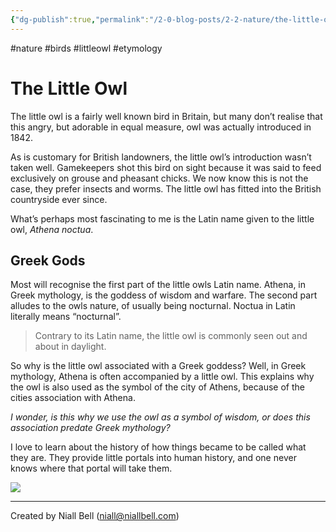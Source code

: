 ```yaml
---
{"dg-publish":true,"permalink":"/2-0-blog-posts/2-2-nature/the-little-owl/","title":"Etymology: The Little Owl","noteIcon":"1","created":"2024-04-10T00:48:08.561+01:00","updated":"2024-04-15T18:32:45.000+01:00"}
---
```


#nature #birds #littleowl #etymology 
# The Little Owl

The little owl is a fairly well known bird in Britain, but many don’t realise that this angry, but adorable in equal measure, owl was actually introduced in 1842.

As is customary for British landowners, the little owl’s introduction wasn’t taken well. Gamekeepers shot this bird on sight because it was said to feed exclusively on grouse and pheasant chicks. We now know this is not the case, they prefer insects and worms. The little owl has fitted into the British countryside ever since.

What’s perhaps most fascinating to me is the Latin name given to the little owl, *Athena noctua*. 

## Greek Gods

Most will recognise the first part of the little owls Latin name. Athena, in Greek mythology, is the goddess of wisdom and warfare. The second part alludes to the owls nature, of usually being nocturnal. Noctua in Latin literally means “nocturnal”.

> Contrary to its Latin name, the little owl is commonly seen out and about in daylight. 

So why is the little owl associated with a Greek goddess? Well, in Greek mythology, Athena is often accompanied by a little owl. This explains why the owl is also used as the symbol of the city of Athens, because of the cities association with Athena. 

*I wonder, is this why we use the owl as a symbol of wisdom, or does this association predate Greek mythology?* 

I love to learn about the history of how things became to be called what they are. They provide little portals into human history, and one never knows where that portal will take them.

![](https://i.imgur.com/ZfR4CBC.jpeg)


---
Created by Niall Bell (niall@niallbell.com)